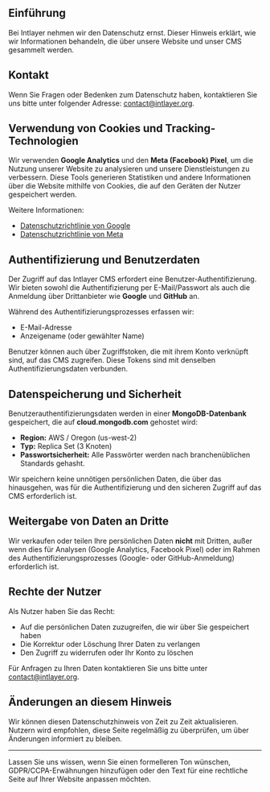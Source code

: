 ## Einführung

Bei Intlayer nehmen wir den Datenschutz ernst. Dieser Hinweis erklärt, wie wir Informationen behandeln, die über unsere Website und unser CMS gesammelt werden.

## Kontakt

Wenn Sie Fragen oder Bedenken zum Datenschutz haben, kontaktieren Sie uns bitte unter folgender Adresse: [contact@intlayer.org](mailto:contact@intlayer.org).

## Verwendung von Cookies und Tracking-Technologien

Wir verwenden **Google Analytics** und den **Meta (Facebook) Pixel**, um die Nutzung unserer Website zu analysieren und unsere Dienstleistungen zu verbessern. Diese Tools generieren Statistiken und andere Informationen über die Website mithilfe von Cookies, die auf den Geräten der Nutzer gespeichert werden.

Weitere Informationen:

- [Datenschutzrichtlinie von Google](https://policies.google.com/privacy)
- [Datenschutzrichtlinie von Meta](https://www.facebook.com/privacy/policy)

## Authentifizierung und Benutzerdaten

Der Zugriff auf das Intlayer CMS erfordert eine Benutzer-Authentifizierung. Wir bieten sowohl die Authentifizierung per E-Mail/Passwort als auch die Anmeldung über Drittanbieter wie **Google** und **GitHub** an.

Während des Authentifizierungsprozesses erfassen wir:

- E-Mail-Adresse
- Anzeigename (oder gewählter Name)

Benutzer können auch über Zugriffstoken, die mit ihrem Konto verknüpft sind, auf das CMS zugreifen. Diese Tokens sind mit denselben Authentifizierungsdaten verbunden.

## Datenspeicherung und Sicherheit

Benutzerauthentifizierungsdaten werden in einer **MongoDB-Datenbank** gespeichert, die auf **cloud.mongodb.com** gehostet wird:

- **Region:** AWS / Oregon (us-west-2)
- **Typ:** Replica Set (3 Knoten)
- **Passwortsicherheit:** Alle Passwörter werden nach branchenüblichen Standards gehasht.

Wir speichern keine unnötigen persönlichen Daten, die über das hinausgehen, was für die Authentifizierung und den sicheren Zugriff auf das CMS erforderlich ist.

## Weitergabe von Daten an Dritte

Wir verkaufen oder teilen Ihre persönlichen Daten **nicht** mit Dritten, außer wenn dies für Analysen (Google Analytics, Facebook Pixel) oder im Rahmen des Authentifizierungsprozesses (Google- oder GitHub-Anmeldung) erforderlich ist.

## Rechte der Nutzer

Als Nutzer haben Sie das Recht:

- Auf die persönlichen Daten zuzugreifen, die wir über Sie gespeichert haben
- Die Korrektur oder Löschung Ihrer Daten zu verlangen
- Den Zugriff zu widerrufen oder Ihr Konto zu löschen

Für Anfragen zu Ihren Daten kontaktieren Sie uns bitte unter [contact@intlayer.org](mailto:contact@intlayer.org).

## Änderungen an diesem Hinweis

Wir können diesen Datenschutzhinweis von Zeit zu Zeit aktualisieren. Nutzern wird empfohlen, diese Seite regelmäßig zu überprüfen, um über Änderungen informiert zu bleiben.

---

Lassen Sie uns wissen, wenn Sie einen formelleren Ton wünschen, GDPR/CCPA-Erwähnungen hinzufügen oder den Text für eine rechtliche Seite auf Ihrer Website anpassen möchten.

